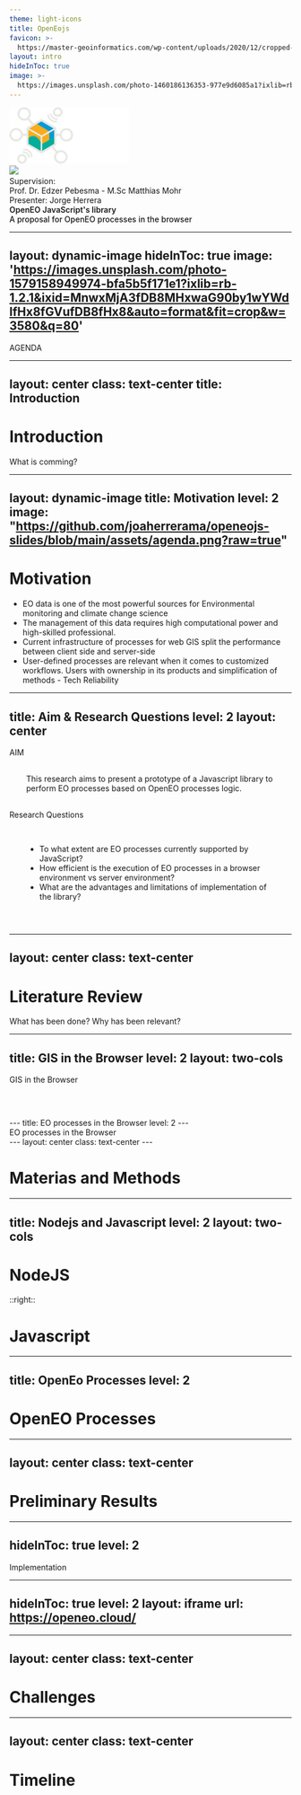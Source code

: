 ```yaml
---
theme: light-icons
title: OpenEojs
favicon: >-
  https://master-geoinformatics.com/wp-content/uploads/2020/12/cropped-cropped-icon-32x32-1-180x180.png
layout: intro
hideInToc: true
image: >-
  https://images.unsplash.com/photo-1460186136353-977e9d6085a1?ixlib=rb-1.2.1&ixid=MnwxMjA3fDB8MHxwaG90by1wYWdlfHx8fGVufDB8fHx8&auto=format&fit=crop&w=1920&q=1080
---
```

<div class="absolute pt-1 right-1">
      <img src="/assets/openeo-logo.svg" class="m-7 h-7" />
  </div>
  <div class="absolute pt-1 right-20">
      <img src="https://master-geoinformatics.com/wp-content/uploads/2020/01/20-05-12_logo_ifgi_redesing.png" class="m-7 h-7" />
  </div>

  <div class="absolute pt-6 left-12">
    <span @click="next" class="p-1 rounded flex justify-center items-center">
      Supervision: <br>
      Prof. Dr. Edzer Pebesma - M.Sc Matthias Mohr
    </span>
  </div>

  <div class="absolute pt-20 left-12">
    <span @click="next" class="p-1 rounded flex justify-center items-center">
      Presenter: Jorge Herrera
    </span>
  </div>

  <div class="mb-4 absolute bottom-4 left-12">
    <div class="text-5xl text-orange text-opacity-60" style="font-weight:600;" >
      OpenEO JavaScript's library
    </div> 
    <span class="text-2xl text-white text-opacity-80" style="font-weight:500;" >
      A proposal for OpenEO processes in the browser
    </span>
  </div>


---
layout: dynamic-image
hideInToc: true
image: 'https://images.unsplash.com/photo-1579158949974-bfa5b5f171e1?ixlib=rb-1.2.1&ixid=MnwxMjA3fDB8MHxwaG90by1wYWdlfHx8fGVufDB8fHx8&auto=format&fit=crop&w=3580&q=80'
---

  <div class="text-primary dark:text-primary pb-2 pt-4">
    <span class="">
      <light-icon icon="click" />
      AGENDA
    </span>
  </div>

  <Toc listClass="!list-disc" maxDepth="2" />

---
layout: center
class: text-center
title: Introduction
---

# Introduction

What is comming?

---
layout: dynamic-image
title: Motivation
level: 2
image: "https://github.com/joaherrerama/openeojs-slides/blob/main/assets/agenda.png?raw=true"
---

# Motivation

* EO data is one of the most powerful sources for Environmental monitoring and climate change science 
* The management of this data requires high computational power and high-skilled professional.
* Current infrastructure of processes for web GIS split the performance between client side and  server-side
* User-defined processes are relevant when it comes to customized workflows. Users with ownership in its products and simplification of methods - Tech Reliability

---
title: Aim & Research Questions
level: 2
layout: center
---
<div class="text-4xl text-primary dark:text-primary pb-2 pt-4">
    <span class="">
      <light-icon icon="target" />
      AIM
    </span>
</div>

<div class="text-black dark:text-white" style="padding:30px;">
    <span class="">
      This research aims to present a prototype of a Javascript library to perform EO processes based on OpenEO processes logic.
    </span>
</div>

<div class="text-4xl text-primary dark:text-primary pb-2 pt-4">
    <span class="">
      <light-icon icon="message-circle" />
      Research Questions
    </span>
</div>

<div class="text-black dark:text-white" style="padding:30px;">
  <ul>
    <li>To what extent are EO processes currently supported by JavaScript?</li>
    <li> How efficient is the execution of EO processes in a browser environment vs server environment? </li>
    <li> What are the advantages and limitations of implementation of the library? </li>
  </ul>
</div>


---
layout: center
class: text-center
---

# Literature Review
What has been done? Why has been relevant?

---
title: GIS in the Browser
level: 2
layout: two-cols
---
<div class="text-2xl text-primary dark:text-primary pb-2 pt-4">
    <span class="">
      <light-icon icon="hexagon" />
      GIS in the Browser
    </span>
</div>

<div class="text-black dark:text-white" style="padding:30px;">
  
</div>
---
title: EO processes in the Browser
level: 2
---
<div class="text-2xl text-primary dark:text-primary pb-2 pt-4">
    <span class="">
      <light-icon icon="eye" />
      EO processes in the Browser
    </span>
</div>
---
layout: center
class: text-center
---

# Materias and Methods

---
title: Nodejs and Javascript
level: 2
layout: two-cols
---

# NodeJS

::right::

# Javascript 
---
title: OpenEo Processes
level: 2
---

# OpenEO Processes

---
layout: center
class: text-center
---

# Preliminary Results

---
hideInToc: true
level: 2
---
<div class="text-2xl text-primary dark:text-primary pb-2 pt-4">
    <span class="">
      <light-icon icon="eye" />
      Implementation
    </span>
</div>

---
hideInToc: true
level: 2
layout: iframe
url: https://openeo.cloud/
---

---
layout: center
class: text-center
---

# Challenges

---
layout: center
class: text-center
---

# Timeline

